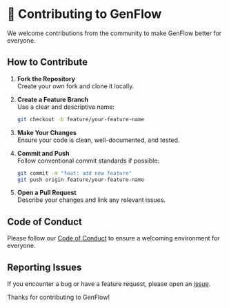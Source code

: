 
# 🤝 Contributing to GenFlow

We welcome contributions from the community to make GenFlow better for everyone.

## How to Contribute

1. **Fork the Repository**  
   Create your own fork and clone it locally.

2. **Create a Feature Branch**  
   Use a clear and descriptive name:
   ```bash
   git checkout -b feature/your-feature-name
   ```

3. **Make Your Changes**  
   Ensure your code is clean, well-documented, and tested.

4. **Commit and Push**  
   Follow conventional commit standards if possible:
   ```bash
   git commit -m "feat: add new feature"
   git push origin feature/your-feature-name
   ```

5. **Open a Pull Request**  
   Describe your changes and link any relevant issues.

## Code of Conduct

Please follow our [Code of Conduct](CODE_OF_CONDUCT.md) to ensure a welcoming environment for everyone.

## Reporting Issues

If you encounter a bug or have a feature request, please open an [issue](https://github.com/Reveal-AI-DE/GenFlow/issues).

Thanks for contributing to GenFlow!
